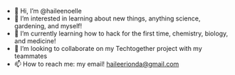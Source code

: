 - 👋 Hi, I’m @haileenoelle
- 👀 I’m interested in learning about new things, anything science, gardening, and myself!
- 🌱 I’m currently learning how to hack for the first time, chemistry, biology, and medicine!
- 💞️ I’m looking to collaborate on my Techtogether project with my teammates
- 📫 How to reach me: my email! haileerionda@gmail.com
<!---
haileenoelle/haileenoelle is a ✨ special ✨ repository because its `README.md` (this file) appears on your GitHub profile.
You can click the Preview link to take a look at your changes.
--->
